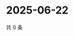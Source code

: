 # 2025-06-22

共 0 条

<!-- BEGIN ZHIHUVIDEO -->
<!-- 最后更新时间 Sun Jun 22 2025 12:23:41 GMT+0800 (China Standard Time) -->

<!-- END ZHIHUVIDEO -->
